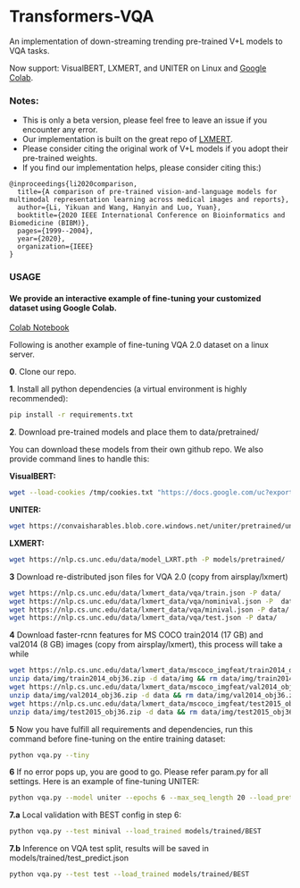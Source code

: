 # Transformers-VQA
An implementation of down-streaming trending pre-trained V+L models to VQA tasks.

Now support: VisualBERT, LXMERT, and UNITER on Linux and [Google Colab](https://github.com/YIKUAN8/Transformers-VQA/blob/master/openI_VQA.ipynb).

### Notes:

- This is only a beta version, please feel free to leave an issue if you encounter any error.
- Our implementation is built on the great repo of [LXMERT](https://github.com/airsplay/lxmert).
- Please consider citing the original work of V+L models if you adopt their pre-trained weights.
- If you find our implementation helps, please consider citing this:)
```
@inproceedings{li2020comparison,
  title={A comparison of pre-trained vision-and-language models for multimodal representation learning across medical images and reports},
  author={Li, Yikuan and Wang, Hanyin and Luo, Yuan},
  booktitle={2020 IEEE International Conference on Bioinformatics and Biomedicine (BIBM)},
  pages={1999--2004},
  year={2020},
  organization={IEEE}
}
```


### USAGE

#### We provide an interactive example of fine-tuning your customized dataset using Google Colab.

[Colab Notebook](https://github.com/YIKUAN8/Transformers-VQA/blob/master/openI_VQA.ipynb)


Following is another example of fine-tuning VQA 2.0 dataset on a linux server.

**0**. Clone our repo.

**1**. Install all python dependencies (a virtual environment is highly recommended):
```sh
pip install -r requirements.txt
```

**2**. Download pre-trained models and place them to data/pretrained/

You can download these models from their own github repo. We also provide command lines to handle this:

  **VisualBERT:**
```sh
wget --load-cookies /tmp/cookies.txt "https://docs.google.com/uc?export=download&confirm=$(wget --quiet --save-cookies /tmp/cookies.txt --keep-session-cookies --no-check-certificate 'https://docs.google.com/uc?export=download&id=1kuPr187zWxSJbtCbVW87XzInXltM-i9Y' -O- | sed -rn 's/.*confirm=([0-9A-Za-z_]+).*/\1\n/p')&id=1kuPr187zWxSJbtCbVW87XzInXltM-i9Y" -O models/pretrained/visualbert.th && rm -rf /tmp/cookies.txt

```
  **UNITER:**
```sh
wget https://convaisharables.blob.core.windows.net/uniter/pretrained/uniter-base.pt -P models/pretrained/
```
  **LXMERT:**
```sh
wget https://nlp.cs.unc.edu/data/model_LXRT.pth -P models/pretrained/
```

**3** Download re-distributed json files for VQA 2.0 (copy from airsplay/lxmert)
```sh
wget https://nlp.cs.unc.edu/data/lxmert_data/vqa/train.json -P data/
wget https://nlp.cs.unc.edu/data/lxmert_data/vqa/nominival.json -P  data/
wget https://nlp.cs.unc.edu/data/lxmert_data/vqa/minival.json -P data/
wget https://nlp.cs.unc.edu/data/lxmert_data/vqa/test.json -P data/
```
**4** Download faster-rcnn features for MS COCO train2014 (17 GB) and val2014 (8 GB) images (copy from airsplay/lxmert), this process will take a while
```sh
wget https://nlp.cs.unc.edu/data/lxmert_data/mscoco_imgfeat/train2014_obj36.zip -P data/img
unzip data/img/train2014_obj36.zip -d data/img && rm data/img/train2014_obj36.zip
wget https://nlp.cs.unc.edu/data/lxmert_data/mscoco_imgfeat/val2014_obj36.zip -P data/img
unzip data/img/val2014_obj36.zip -d data && rm data/img/val2014_obj36.zip
wget https://nlp.cs.unc.edu/data/lxmert_data/mscoco_imgfeat/test2015_obj36.zip -P data/img
unzip data/img/test2015_obj36.zip -d data && rm data/img/test2015_obj36.zip
```
**5** Now you have fulfill all requirements and dependencies, run this command before fine-tuning on the entire training dataset:
```sh
python vqa.py --tiny
```
**6** If no error pops up, you are good to go. Please refer param.py for all settings. Here is an example of fine-tuning UNITER:
```sh
python vqa.py --model uniter --epochs 6 --max_seq_length 20 --load_pretrained models/pretrained/uniter-base.pt --output models/trained/
```
**7.a** Local validation with BEST config in step 6:
```sh
python vqa.py --test minival --load_trained models/trained/BEST
```

**7.b** Inference on VQA test split, results will be saved in models/trained/test_predict.json
```sh
python vqa.py --test test --load_trained models/trained/BEST
```

